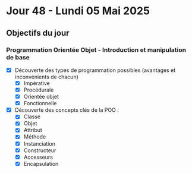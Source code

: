 # Jour 48 - Lundi 05 Mai 2025

## Objectifs du jour

### Programmation Orientée Objet - Introduction et manipulation de base

- [x] Découverte des types de programmation possibles (avantages et inconvénients de chacun)
  - [x] Impérative
  - [x] Procédurale
  - [x] Orientée objet
  - [x] Fonctionnelle
- [x] Découverte des concepts clés de la POO :
  - [x] Classe
  - [x] Objet
  - [x] Attribut
  - [x] Méthode
  - [x] Instanciation
  - [x] Constructeur
  - [x] Accesseurs
  - [x] Encapsulation
